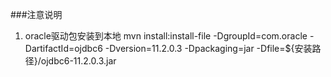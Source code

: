 ###注意说明
1. oracle驱动包安装到本地
mvn install:install-file -DgroupId=com.oracle -DartifactId=ojdbc6 -Dversion=11.2.0.3 -Dpackaging=jar -Dfile=${安装路径}/ojdbc6-11.2.0.3.jar

